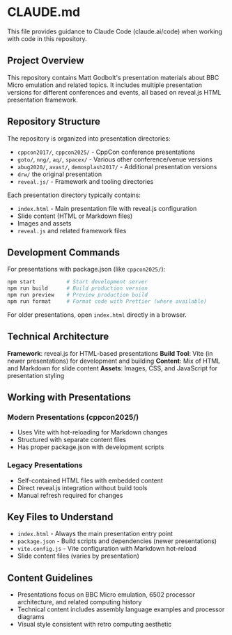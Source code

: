 # CLAUDE.md

This file provides guidance to Claude Code (claude.ai/code) when working with code in this repository.

## Project Overview

This repository contains Matt Godbolt's presentation materials about BBC Micro emulation and related topics. It includes multiple presentation versions for different conferences and events, all based on reveal.js HTML presentation framework.

## Repository Structure

The repository is organized into presentation directories:

- `cppcon2017/`, `cppcon2025/` - CppCon conference presentations
- `goto/`, `nng/`, `aq/`, `spacex/` - Various other conference/venue versions
- `abug2020/`, `avast/`, `demosplash2017/` - Additional presentation versions
- `drw/` the original presentation
- `reveal.js/` - Framework and tooling directories

Each presentation directory typically contains:
- `index.html` - Main presentation file with reveal.js configuration
- Slide content (HTML or Markdown files)
- Images and assets
- `reveal.js` and related framework files

## Development Commands

For presentations with package.json (like `cppcon2025/`):

```bash
npm start          # Start development server
npm run build      # Build production version  
npm run preview    # Preview production build
npm run format     # Format code with Prettier (where available)
```

For older presentations, open `index.html` directly in a browser.

## Technical Architecture

**Framework**: reveal.js for HTML-based presentations
**Build Tool**: Vite (in newer presentations) for development and building
**Content**: Mix of HTML and Markdown for slide content
**Assets**: Images, CSS, and JavaScript for presentation styling

## Working with Presentations

### Modern Presentations (cppcon2025/)
- Uses Vite with hot-reloading for Markdown changes
- Structured with separate content files
- Has proper package.json with development scripts

### Legacy Presentations
- Self-contained HTML files with embedded content
- Direct reveal.js integration without build tools
- Manual refresh required for changes

## Key Files to Understand

- `index.html` - Always the main presentation entry point
- `package.json` - Build scripts and dependencies (newer presentations)
- `vite.config.js` - Vite configuration with Markdown hot-reload
- Slide content files (varies by presentation)

## Content Guidelines

- Presentations focus on BBC Micro emulation, 6502 processor architecture, and related computing history
- Technical content includes assembly language examples and processor diagrams
- Visual style consistent with retro computing aesthetic